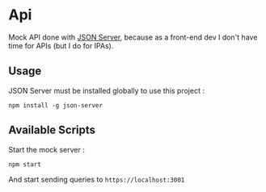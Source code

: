 # Api

Mock API done with [JSON Server](https://github.com/typicode/json-server), because as a front-end dev I don't have time for APIs (but I do for IPAs).

## Usage

JSON Server must be installed globally to use this project :

```
npm install -g json-server
```

## Available Scripts

Start the mock server :

```
npm start
```

And start sending queries to `https://localhost:3001`
